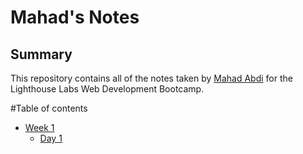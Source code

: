 # Mahad's Notes

## Summary

This repository contains all of the notes taken by [Mahad Abdi](https://github.com/mahadabdi9/lighthouse-web-notes.git) for the Lighthouse Labs Web Development Bootcamp.

#Table of contents

- [Week 1](/week_1)
  - [Day 1](/week_1/day_1)
